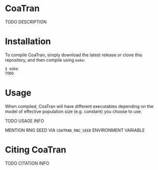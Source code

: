 # CoaTran
TODO DESCRIPTION

# Installation
To compile CoaTran, simply download the latest release or clone this repository, and then compile using `make`:

```bash
$ make
TODO
```

# Usage
When compiled, CoaTran will have different executables depending on the model of effective population size (e.g. constant) you choose to use.

TODO USAGE INFO

MENTION RNG SEED VIA `COATRAN_RNG_SEED` ENVIRONMENT VARIABLE

# Citing CoaTran
TODO CITATION INFO
